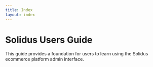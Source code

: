 ```yaml
---
title: Index
layout: index
---
```


# Solidus Users Guide

<!-- TODO:
  This article has no content. But the /users/index.html page must exist.
-->

<p class="lead">
  This guide provides a foundation for users to learn using the Solidus
  ecommerce platform admin interface.
</p>
